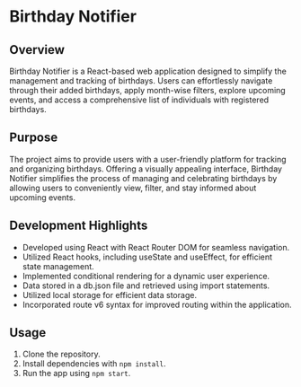 # Birthday Notifier

## Overview
Birthday Notifier is a React-based web application designed to simplify the management and tracking of birthdays. Users can effortlessly navigate through their added birthdays, apply month-wise filters, explore upcoming events, and access a comprehensive list of individuals with registered birthdays.

## Purpose
The project aims to provide users with a user-friendly platform for tracking and organizing birthdays. Offering a visually appealing interface, Birthday Notifier simplifies the process of managing and celebrating birthdays by allowing users to conveniently view, filter, and stay informed about upcoming events.

## Development Highlights
- Developed using React with React Router DOM for seamless navigation.
- Utilized React hooks, including useState and useEffect, for efficient state management.
- Implemented conditional rendering for a dynamic user experience.
- Data stored in a db.json file and retrieved using import statements.
- Utilized local storage for efficient data storage.
- Incorporated route v6 syntax for improved routing within the application.

## Usage
1. Clone the repository.
2. Install dependencies with `npm install`.
3. Run the app using `npm start`.
